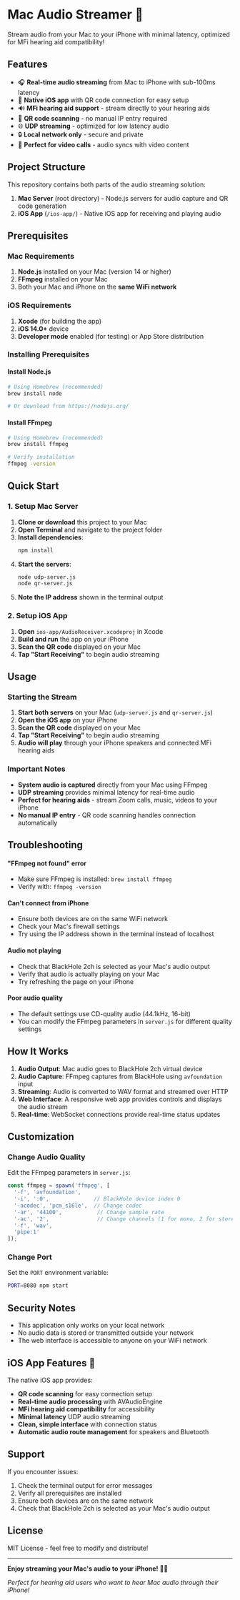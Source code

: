 # Mac Audio Streamer 🎵

Stream audio from your Mac to your iPhone with minimal latency, optimized for MFi hearing aid compatibility!

## Features

- 🎧 **Real-time audio streaming** from Mac to iPhone with sub-100ms latency
- 📱 **Native iOS app** with QR code connection for easy setup
- 🔊 **MFi hearing aid support** - stream directly to your hearing aids
- 🎯 **QR code scanning** - no manual IP entry required
- 🌐 **UDP streaming** - optimized for low latency audio
- 🔒 **Local network only** - secure and private
- 🚀 **Perfect for video calls** - audio syncs with video content

## Project Structure

This repository contains both parts of the audio streaming solution:

1. **Mac Server** (root directory) - Node.js servers for audio capture and QR code generation
2. **iOS App** (`/ios-app/`) - Native iOS app for receiving and playing audio

## Prerequisites

### Mac Requirements
1. **Node.js** installed on your Mac (version 14 or higher)
2. **FFmpeg** installed on your Mac
3. Both your Mac and iPhone on the **same WiFi network**

### iOS Requirements
1. **Xcode** (for building the app)
2. **iOS 14.0+** device
3. **Developer mode** enabled (for testing) or App Store distribution

### Installing Prerequisites

#### Install Node.js
```bash
# Using Homebrew (recommended)
brew install node

# Or download from https://nodejs.org/
```

#### Install FFmpeg
```bash
# Using Homebrew (recommended)
brew install ffmpeg

# Verify installation
ffmpeg -version
```

## Quick Start

### 1. Setup Mac Server
1. **Clone or download** this project to your Mac
2. **Open Terminal** and navigate to the project folder
3. **Install dependencies**:
   ```bash
   npm install
   ```
4. **Start the servers**:
   ```bash
   node udp-server.js
   node qr-server.js
   ```
5. **Note the IP address** shown in the terminal output

### 2. Setup iOS App
1. **Open** `ios-app/AudioReceiver.xcodeproj` in Xcode
2. **Build and run** the app on your iPhone
3. **Scan the QR code** displayed on your Mac
4. **Tap "Start Receiving"** to begin audio streaming

## Usage

### Starting the Stream

1. **Start both servers** on your Mac (`udp-server.js` and `qr-server.js`)
2. **Open the iOS app** on your iPhone
3. **Scan the QR code** displayed on your Mac
4. **Tap "Start Receiving"** to begin audio streaming
5. **Audio will play** through your iPhone speakers and connected MFi hearing aids

### Important Notes

- **System audio is captured** directly from your Mac using FFmpeg
- **UDP streaming** provides minimal latency for real-time audio
- **Perfect for hearing aids** - stream Zoom calls, music, videos to your iPhone
- **No manual IP entry** - QR code scanning handles connection automatically

## Troubleshooting

#### "FFmpeg not found" error
- Make sure FFmpeg is installed: `brew install ffmpeg`
- Verify with: `ffmpeg -version`

#### Can't connect from iPhone
- Ensure both devices are on the same WiFi network
- Check your Mac's firewall settings
- Try using the IP address shown in the terminal instead of localhost

#### Audio not playing
- Check that BlackHole 2ch is selected as your Mac's audio output
- Verify that audio is actually playing on your Mac
- Try refreshing the page on your iPhone

#### Poor audio quality
- The default settings use CD-quality audio (44.1kHz, 16-bit)
- You can modify the FFmpeg parameters in `server.js` for different quality settings

## How It Works

1. **Audio Output**: Mac audio goes to BlackHole 2ch virtual device
2. **Audio Capture**: FFmpeg captures from BlackHole using `avfoundation` input
3. **Streaming**: Audio is converted to WAV format and streamed over HTTP
4. **Web Interface**: A responsive web app provides controls and displays the audio stream
5. **Real-time**: WebSocket connections provide real-time status updates

## Customization

### Change Audio Quality
Edit the FFmpeg parameters in `server.js`:

```javascript
const ffmpeg = spawn('ffmpeg', [
  '-f', 'avfoundation',
  '-i', ':0',              // BlackHole device index 0
  '-acodec', 'pcm_s16le',  // Change codec
  '-ar', '44100',           // Change sample rate
  '-ac', '2',               // Change channels (1 for mono, 2 for stereo)
  '-f', 'wav',
  'pipe:1'
]);
```

### Change Port
Set the `PORT` environment variable:
```bash
PORT=8080 npm start
```

## Security Notes

- This application only works on your local network
- No audio data is stored or transmitted outside your network
- The web interface is accessible to anyone on your WiFi network

## iOS App Features 🚀

The native iOS app provides:
- **QR code scanning** for easy connection setup
- **Real-time audio processing** with AVAudioEngine
- **MFi hearing aid compatibility** for accessibility
- **Minimal latency** UDP audio streaming
- **Clean, simple interface** with connection status
- **Automatic audio route management** for speakers and Bluetooth

## Support

If you encounter issues:

1. Check the terminal output for error messages
2. Verify all prerequisites are installed
3. Ensure both devices are on the same network
4. Check that BlackHole 2ch is selected as your Mac's audio output

## License

MIT License - feel free to modify and distribute!

---

**Enjoy streaming your Mac's audio to your iPhone! 🎵📱**

*Perfect for hearing aid users who want to hear Mac audio through their iPhone!*
